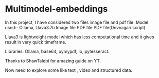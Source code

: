 # Multimodel-embeddings

In this project, I have considered two files image file and pdf file.
Model used:- Ollama, Llava3.7b
Image file
PDF file
PDF file(Devnagari script)

Llava3 is lightweight model which has less computational time and it gives result in very quick timeframe.

Libraries: Ollama, base64, pymypdf, io, pytesseract.

Thanks to ShawTalebi for amazing guide on YT.

Now need to explore some like text , video and structured data.



